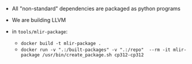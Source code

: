 * All "non-standard" dependencies are packaged as python programs
* We are building LLVM

* in `tools/mlir-package`:  
    * `docker build -t mlir-package .`
    *  `docker run -v ".:/built-packages" -v ".:/repo"  --rm -it mlir-package /usr/bin/create_package.sh cp312-cp312`
